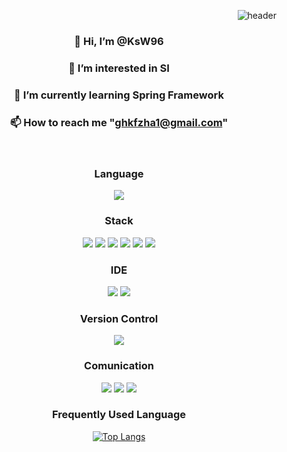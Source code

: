 <div align = "right">
  
![header](https://capsule-render.vercel.app/api?type=slice&color=random&height=300&section=header&text=KsW96%20HomeTown&fontSize=90)

</div>
<div id = "header" align = "center">
  
 ### 👋 Hi, I’m @KsW96
 ###  👀 I’m interested in SI
 ### 🌱 I’m currently learning Spring Framework
 ### 📫 How to reach me "ghkfzha1@gmail.com"


</div>
<div id = "body" align="Center">
 <br/>
  
  ### Language
  <img src="https://img.shields.io/badge/JAVA-007396?style=for-the-badge&logo=Java&logoColor=white">
  
  ### Stack 
  <img src="https://img.shields.io/badge/JavaScript-F7DF1E?style=for-the-badge&logo=JavaScript&logoColor=white">
  <img src="https://img.shields.io/badge/Spring-6DB33F?style=for-the-badge&logo=Spring&logoColor=white">
  <img src="https://img.shields.io/badge/HTML5-E34F26?style=for-the-badge&logo=HTML5&logoColor=white">
  <img src="https://img.shields.io/badge/CSS3-1572B6?style=for-the-badge&logo=CSS3&logoColor=white"> 
  <img src="https://img.shields.io/badge/MySQL-4479A1?style=for-the-badge&logo=MySQL&logoColor=white">
  <img src="https://img.shields.io/badge/apache tomcat-F8DC75?style=for-the-badge&logo=apachetomcat&logoColor=black">

### IDE
  <img src="https://img.shields.io/badge/Eclipse-2C2255?style=for-the-badge&logo=Eclipse%20IDE&logoColor=white">
  <img src="https://img.shields.io/badge/VSCode-007ACC?style=for-the-badge&logo=VisualStudioCode&logoColor=white">

### Version Control
<img src="https://img.shields.io/badge/github-181717?style=for-the-badge&logo=github&logoColor=white">


### Comunication
<img src="https://img.shields.io/badge/Notion-000000?style=for-the-badge&logo=notion&logoColor=white">
<img src="https://img.shields.io/badge/Figma-F24E1E?style=for-the-badge&logo=figma&logoColor=white">
<img src="https://img.shields.io/badge/Discord-7289DA?style=for-the-badge&logo=discord&logoColor=white">

### Frequently Used Language
  
[![Top Langs](https://github-readme-stats.vercel.app/api/top-langs/?username=KsW96&langs_count=8)](https://github.com/깃허브아이디/github-readme-stats)
  
  <br/>

</div>




<!---
KsW96/KsW96 is a ✨ special ✨ repository because its `README.md` (this file) appears on your GitHub profile.
You can click the Preview link to take a look at your changes.
--->
